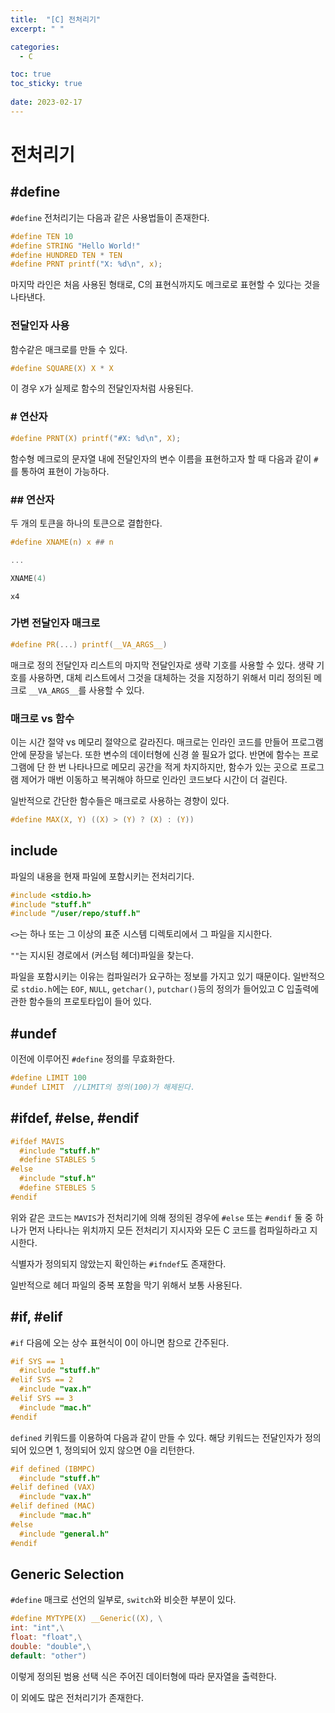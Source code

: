 ```yaml
---
title:  "[C] 전처리기"
excerpt: " "

categories:
  - C

toc: true
toc_sticky: true
 
date: 2023-02-17
---
```


# 전처리기

## #define

`#define` 전처리기는 다음과 같은 사용법들이 존재한다.

```c
#define TEN 10
#define STRING "Hello World!"
#define HUNDRED TEN * TEN
#define PRNT printf("X: %d\n", x);
```

마지막 라인은 처음 사용된 형태로, C의 표현식까지도 메크로로 표현할 수 있다는 것을 나타낸다.

### 전달인자 사용

함수같은 매크로를 만들 수 있다.

```c
#define SQUARE(X) X * X
```

이 경우 `X`가 실제로 함수의 전달인자처럼 사용된다.

### # 연산자

```c
#define PRNT(X) printf("#X: %d\n", X);
```

함수형 메크로의 문자열 내에 전달인자의 변수 이름을 표현하고자 할 때 다음과 같이 `#`를 통하여 표현이 가능하다.

### ## 연산자

두 개의 토큰을 하나의 토큰으로 결합한다.

```c
#define XNAME(n) x ## n

...

XNAME(4)
```

```
x4
```

### 가변 전달인자 매크로

```c
#define PR(...) printf(__VA_ARGS__)
```

매크로 정의 전달인자 리스트의 마지막 전달인자로 생략 기호를 사용할 수 있다. 생략 기호를 사용하면, 대체 리스트에서 그것을 대체하는 것을 지정하기 위해서 미리 정의된 메크로 `__VA_ARGS__`를 사용할 수 있다.

### 매크로 vs 함수

이는 시간 절약 vs 메모리 절약으로 갈라진다. 매크로는 인라인 코드를 만들어 프로그램 안에 문장을 넣는다. 또한 변수의 데이터형에 신경 쓸 필요가 없다. 반면에 함수는 프로그램에 단 한 번 나타나므로 메모리 공간을 적게 차지하지만, 함수가 있는 곳으로 프로그램 제어가 매번 이동하고 복귀해야 하므로 인라인 코드보다 시간이 더 걸린다.

일반적으로 간단한 함수들은 매크로로 사용하는 경향이 있다.

```c
#define MAX(X, Y) ((X) > (Y) ? (X) : (Y))
```

## include

파일의 내용을 현재 파일에 포함시키는 전처리기다. 

```c
#include <stdio.h>
#include "stuff.h"
#include "/user/repo/stuff.h"
```

`<>`는 하나 또는 그 이상의 표준 시스템 디렉토리에서 그 파일을 지시한다.

`""`는 지시된 경로에서 (커스텀 헤더)파일을 찾는다.

파일을 포함시키는 이유는 컴파일러가 요구하는 정보를 가지고 있기 때문이다. 일반적으로 `stdio.h`에는 `EOF`, `NULL`, `getchar()`, `putchar()`등의 정의가 들어있고 C 입출력에 관한 함수들의 프로토타입이 들어 있다.

## #undef

이전에 이루어진 `#define` 정의를 무효화한다. 

```c
#define LIMIT 100
#undef LIMIT  //LIMIT의 정의(100)가 해제된다.
```

## #ifdef, #else, #endif

```c
#ifdef MAVIS
  #include "stuff.h"  
  #define STABLES 5
#else
  #include "stuf.h"
  #define STEBLES 5
#endif
```

위와 같은 코드는 `MAVIS`가 전처리기에 의해 정의된 경우에 `#else` 또는 `#endif` 둘 중 하나가 먼저 나타나는 위치까지 모든 전처리기 지시자와 모든 C 코드를 컴파일하라고 지시한다. 

식별자가 정의되지 않았는지 확인하는 `#ifndef`도 존재한다.

일반적으로 헤더 파일의 중복 포함을 막기 위해서 보통 사용된다. 

## #if, #elif

`#if` 다음에 오는 상수 표현식이 0이 아니면 참으로 간주된다. 

```c
#if SYS == 1
  #include "stuff.h"
#elif SYS == 2
  #include "vax.h"
#elif SYS == 3
  #include "mac.h"
#endif
```

`defined` 키워드를 이용하여 다음과 같이 만들 수 있다. 해당 키워드는 전달인자가 정의되어 있으면 1, 정의되어 있지 않으면 0을 리턴한다.

```c
#if defined (IBMPC)
  #include "stuff.h"
#elif defined (VAX)
  #include "vax.h"
#elif defined (MAC)
  #include "mac.h"
#else
  #include "general.h"
#endif
```

## Generic Selection
`#define` 매크로 선언의 일부로, `switch`와 비슷한 부분이 있다.

```c
#define MYTYPE(X) __Generic((X), \
int: "int",\
float: "float",\
double: "double",\
default: "other")
```

이렇게 정의된 범용 선택 식은 주어진 데이터형에 따라 문자열을 출력한다.

이 외에도 많은 전처리기가 존재한다.